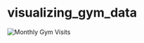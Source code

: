 # visualizing_gym_data

![Monthly Gym Visits](https://rawgit.com/rhys-fernandes/visualizing_gym_data/master/line_chart.svg)
